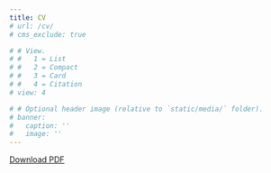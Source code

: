 ```yaml
---
title: CV
# url: /cv/
# cms_exclude: true

# # View.
# #   1 = List
# #   2 = Compact
# #   3 = Card
# #   4 = Citation
# view: 4

# # Optional header image (relative to `static/media/` folder).
# banner:
#   caption: ''
#   image: ''
---
```



<!-- {{< download "resume.pdf" >}} -->

[Download PDF](resume.pdf)


